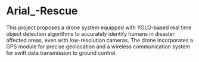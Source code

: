 # Arial_-Rescue
This project proposes a drone  system equipped with YOLO-based real time object detection algorithms to  accurately identify humans in disaster affected areas, even with low-resolution  cameras. The drone incorporates a GPS  module for precise geolocation and a  wireless communication system for swift  data transmission to ground control.
